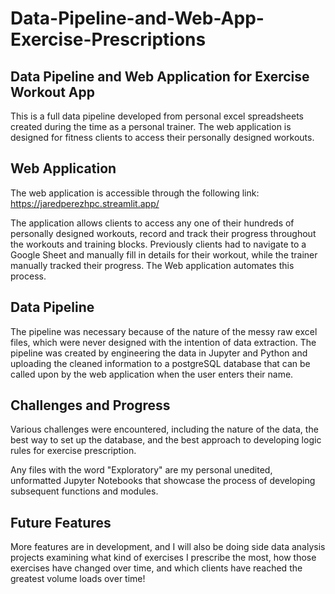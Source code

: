# Data-Pipeline-and-Web-App-Exercise-Prescriptions
## Data Pipeline and Web Application for Exercise Workout App
This is a full data pipeline developed from personal excel spreadsheets created during the time as a personal trainer. The web application is designed for fitness clients to access their personally designed workouts.

## Web Application
The web application is accessible through the following link: https://jaredperezhpc.streamlit.app/

The application allows clients to access any one of their hundreds of personally designed workouts, record and track their progress throughout the workouts and training blocks. Previously clients had to navigate to a Google Sheet and manually fill in details for their workout, while the trainer manually tracked their progress. The Web application automates this process.

## Data Pipeline
The pipeline was necessary because of the nature of the messy raw excel files, which were never designed with the intention of data extraction. The pipeline was created by engineering the data in Jupyter and Python and uploading the cleaned information to a postgreSQL database that can be called upon by the web application when the user enters their name.

## Challenges and Progress
Various challenges were encountered, including the nature of the data, the best way to set up the database, and the best approach to developing logic rules for exercise prescription.

Any files with the word "Exploratory" are my personal unedited, unformatted Jupyter Notebooks that showcase the process of developing subsequent functions and modules.

## Future Features
More features are in development, and I will also be doing side data analysis projects examining what kind of exercises I prescribe the most, how those exercises have changed over time, and which clients have reached the greatest volume loads over time!
